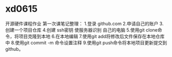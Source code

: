 # xd0615
开源硬件课程作业
第一次课笔记整理：
1.登录 github.com
2.申请自己的账户
3.创建一个项目仓库
4.创建 ssh密钥 使服务器识别 自己的电脑
5.使用git clone命令，将项目克隆到本地
6.在本地编辑
7.使用git add将修改后文件保存在本地仓库中
8.使用git commit -m 命令设置注释
9.使用git push命令将本地项目更新提交到github。

